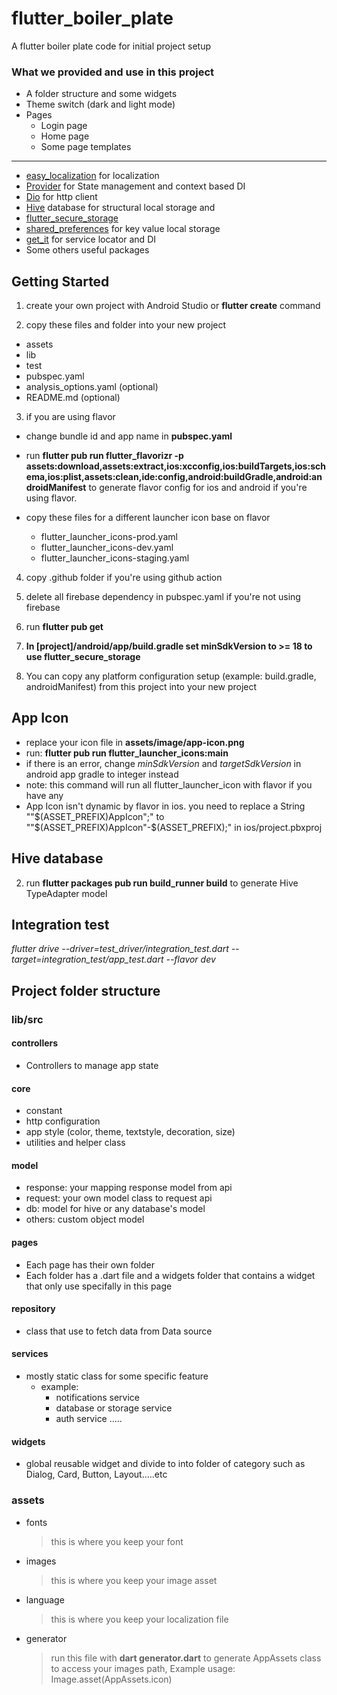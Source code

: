 # flutter_boiler_plate

A flutter boiler plate code for initial project setup

### What we provided and use in this project

- A folder structure and some widgets
- Theme switch (dark and light mode)
- Pages
  - Login page
  - Home page
  - Some page templates

---

- [easy_localization](https://pub.dev/packages/easy_localization) for localization
- [Provider](https://pub.dev/packages/provider) for State management and context based DI
- [Dio](https://pub.dev/packages/dio) for http client
- [Hive](https://pub.dev/packages/hive) database for structural local storage and
- [flutter_secure_storage](https://pub.dev/packages/flutter_secure_storage)
- [shared_preferences](https://pub.dev/packages/shared_preferences) for key value local storage
- [get_it](https://pub.dev/packages/get_it) for service locator and DI
- Some others useful packages

## Getting Started

1. create your own project with Android Studio or **flutter create** command

2. copy these files and folder into your new project

- assets
- lib
- test
- pubspec.yaml
- analysis_options.yaml (optional)
- README.md (optional)

3. if you are using flavor

- change bundle id and app name in **pubspec.yaml**
- run **flutter pub run flutter_flavorizr -p assets:download,assets:extract,ios:xcconfig,ios:buildTargets,ios:schema,ios:plist,assets:clean,ide:config,android:buildGradle,android:androidManifest** to generate flavor config for ios and android if you're using flavor.
- copy these files for a different launcher icon base on flavor

  - flutter_launcher_icons-prod.yaml
  - flutter_launcher_icons-dev.yaml
  - flutter_launcher_icons-staging.yaml

4. copy .github folder if you're using github action

5. delete all firebase dependency in pubspec.yaml if you're not using firebase

6. run **flutter pub get**
7. **In [project]/android/app/build.gradle set minSdkVersion to >= 18 to use flutter_secure_storage**
8. You can copy any platform configuration setup (example: build.gradle, androidManifest) from this project into your new project

## App Icon

- replace your icon file in **assets/image/app-icon.png**
- run: **flutter pub run flutter_launcher_icons:main**
- if there is an error, change *minSdkVersion* and *targetSdkVersion* in android app gradle to integer instead
- note: this command will run all flutter_launcher_icon with flavor if you have any
- App Icon isn't dynamic by flavor in ios. you need to replace a String ""$(ASSET_PREFIX)AppIcon";" to ""$(ASSET_PREFIX)AppIcon"-$(ASSET_PREFIX);" in ios/project.pbxproj

## Hive database

2. run **flutter packages pub run build_runner build** to generate Hive TypeAdapter model

## Integration test
*flutter drive --driver=test_driver/integration_test.dart --target=integration_test/app_test.dart --flavor dev*

## Project folder structure

### lib/src

#### controllers
- Controllers to manage app state

#### core
- constant
- http configuration
- app style (color, theme, textstyle, decoration, size)
- utilities and helper class

#### model

- response: your mapping response model from api
- request: your own model class to request api
- db: model for hive or any database's model
- others: custom object model

#### pages

- Each page has their own folder
- Each folder has a .dart file and a widgets folder that contains a widget that only use specifally in this page


#### repository

- class that use to fetch data from Data source

#### services

- mostly static class for some specific feature
  - example:
    - notifications service
    - database or storage service
    - auth service .....


#### widgets

- global reusable widget and divide to into folder of category such as Dialog, Card, Button, Layout.....etc

### assets

- fonts
  > this is where you keep your font
- images

  > this is where you keep your image asset

- language

  > this is where you keep your localization file

- generator
  > run this file with **dart generator.dart** to generate AppAssets class to access your images path, Example usage: Image.asset(AppAssets.icon)
